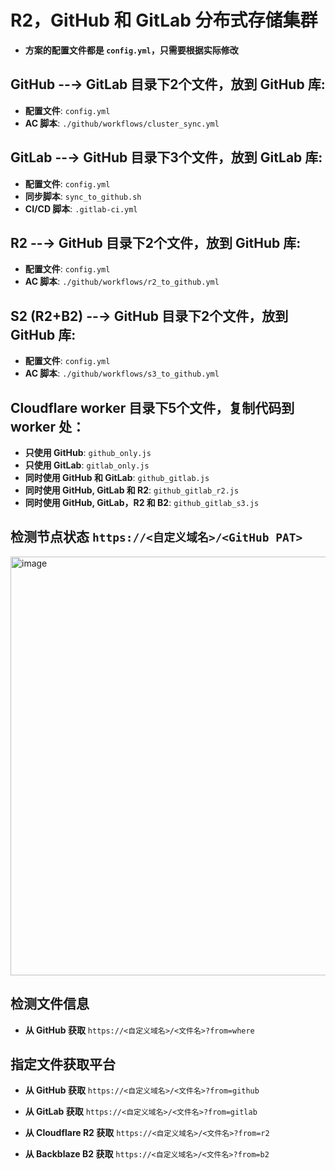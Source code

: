 # R2，GitHub 和 GitLab 分布式存储集群

- **方案的配置文件都是 `config.yml`，只需要根据实际修改**

## GitHub --→ GitLab 目录下2个文件，放到 GitHub 库: 
- **配置文件**: `config.yml`
- **AC 脚本**: `./github/workflows/cluster_sync.yml`

## GitLab --→ GitHub 目录下3个文件，放到 GitLab 库: 
- **配置文件**: `config.yml`
- **同步脚本**: `sync_to_github.sh`
- **CI/CD 脚本**: `.gitlab-ci.yml`

## R2 --→ GitHub 目录下2个文件，放到 GitHub 库: 
- **配置文件**: `config.yml`
- **AC 脚本**: `./github/workflows/r2_to_github.yml`

## S2 (R2+B2) --→ GitHub 目录下2个文件，放到 GitHub 库: 
- **配置文件**: `config.yml`
- **AC 脚本**: `./github/workflows/s3_to_github.yml`

## Cloudflare worker 目录下5个文件，复制代码到 worker 处：
- **只使用 GitHub**: `github_only.js`
- **只使用 GitLab**: `gitlab_only.js`
- **同时使用 GitHub 和 GitLab**: `github_gitlab.js`
- **同时使用 GitHub, GitLab 和 R2**: `github_gitlab_r2.js`
- **同时使用 GitHub, GitLab，R2 和 B2**: `github_gitlab_s3.js`


## 检测节点状态 `https://<自定义域名>/<GitHub PAT>`

<img width="670" alt="image" src="https://github.com/user-attachments/assets/7a518dfc-7c56-4c30-bd23-d2766f39a3a8">

## 检测文件信息
- **从 GitHub 获取** `https://<自定义域名>/<文件名>?from=where`

## 指定文件获取平台
- **从 GitHub 获取** `https://<自定义域名>/<文件名>?from=github`

- **从 GitLab 获取** `https://<自定义域名>/<文件名>?from=gitlab`

- **从 Cloudflare R2 获取** `https://<自定义域名>/<文件名>?from=r2`

- **从 Backblaze B2 获取** `https://<自定义域名>/<文件名>?from=b2`